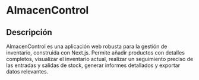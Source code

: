 # AlmacenControl

## Descripción

AlmacenControl es una aplicación web robusta para la gestión de inventario, construida con Next.js. Permite añadir productos con detalles completos, visualizar el inventario actual, realizar un seguimiento preciso de las entradas y salidas de stock, generar informes detallados y exportar datos relevantes.
